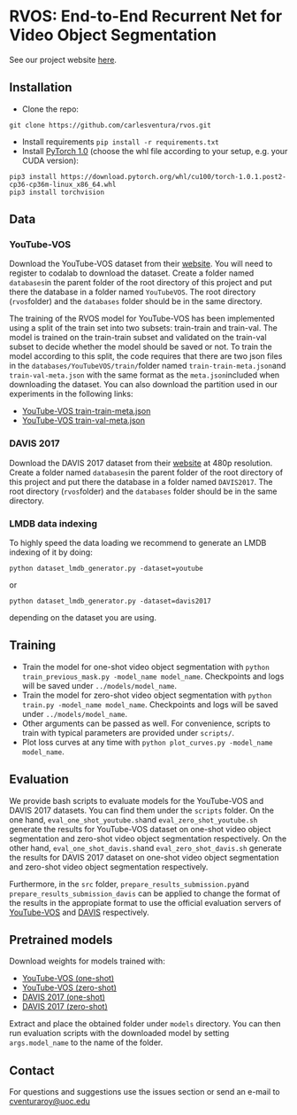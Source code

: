 # RVOS: End-to-End Recurrent Net for Video Object Segmentation

See our project website [here](https://imatge-upc.github.io/rvos/).

## Installation
- Clone the repo:

```shell
git clone https://github.com/carlesventura/rvos.git
```

- Install requirements ```pip install -r requirements.txt``` 
- Install [PyTorch 1.0](http://pytorch.org/) (choose the whl file according to your setup, e.g. your CUDA version):

```shell
pip3 install https://download.pytorch.org/whl/cu100/torch-1.0.1.post2-cp36-cp36m-linux_x86_64.whl
pip3 install torchvision
```

## Data

### YouTube-VOS

Download the YouTube-VOS dataset from their [website](https://youtube-vos.org/home). You will need to register to codalab to download the dataset. Create a folder named ```databases```in the parent folder of the root directory of this project and put there the database in a folder named ```YouTubeVOS```. The root directory (```rvos```folder) and the ```databases``` folder should be in the same directory.

The training of the RVOS model for YouTube-VOS has been implemented using a split of the train set into two subsets: train-train and train-val. The model is trained on the train-train subset and validated on the train-val subset to decide whether the model should be saved or not. To train the model according to this split, the code requires that there are two json files in the ```databases/YouTubeVOS/train/```folder named ```train-train-meta.json```and ```train-val-meta.json``` with the same format as the ```meta.json```included when downloading the dataset. You can also download the partition used in our experiments in the following links:

- [YouTube-VOS train-train-meta.json](https://imatge.upc.edu/web/sites/default/files/projects/segmentation/public_html/rvos-pretrained-models/train-train-meta.json)
- [YouTube-VOS train-val-meta.json](https://imatge.upc.edu/web/sites/default/files/projects/segmentation/public_html/rvos-pretrained-models/train-val-meta.json)

### DAVIS 2017

Download the DAVIS 2017 dataset from their [website](https://davischallenge.org/davis2017/code.html) at 480p resolution. Create a folder named ```databases```in the parent folder of the root directory of this project and put there the database in a folder named ```DAVIS2017```. The root directory (```rvos```folder) and the ```databases``` folder should be in the same directory.

### LMDB data indexing

To highly speed the data loading we recommend to generate an LMDB indexing of it by doing:
```
python dataset_lmdb_generator.py -dataset=youtube
```
or
```
python dataset_lmdb_generator.py -dataset=davis2017
```
depending on the dataset you are using.

## Training

- Train the model for one-shot video object segmentation with ```python train_previous_mask.py -model_name model_name```. Checkpoints and logs will be saved under ```../models/model_name```.
- Train the model for zero-shot video object segmentation with ```python train.py -model_name model_name```. Checkpoints and logs will be saved under ```../models/model_name```. 
- Other arguments can be passed as well. For convenience, scripts to train with typical parameters are provided under ```scripts/```.
- Plot loss curves at any time with ```python plot_curves.py -model_name model_name```.

## Evaluation

We provide bash scripts to  evaluate models for the YouTube-VOS and DAVIS 2017 datasets. You can find them under the ```scripts``` folder. On the one hand, ```eval_one_shot_youtube.sh```and ```eval_zero_shot_youtube.sh``` generate the results for YouTube-VOS dataset on one-shot video object segmentation and zero-shot video object segmentation respectively. On the other hand, ```eval_one_shot_davis.sh```and ```eval_zero_shot_davis.sh``` generate the results for DAVIS 2017 dataset on one-shot video object segmentation and zero-shot video object segmentation respectively. 

Furthermore, in the ```src``` folder, ```prepare_results_submission.py```and ```prepare_results_submission_davis``` can be applied to change the format of the results in the appropiate format to use the official evaluation servers of [YouTube-VOS](https://competitions.codalab.org/competitions/19544) and [DAVIS](https://competitions.codalab.org/competitions/16526) respectively.


## Pretrained models

Download weights for models trained with:

- [YouTube-VOS (one-shot)](https://imatge.upc.edu/web/sites/default/files/projects/segmentation/public_html/rvos-pretrained-models/one-shot-model-youtubevos.zip)
- [YouTube-VOS (zero-shot)](https://imatge.upc.edu/web/sites/default/files/projects/segmentation/public_html/rvos-pretrained-models/zero-shot-model-youtubevos.zip)
- [DAVIS 2017 (one-shot)](https://imatge.upc.edu/web/sites/default/files/projects/segmentation/public_html/rvos-pretrained-models/one-shot-model-davis.zip)
- [DAVIS 2017 (zero-shot)](https://imatge.upc.edu/web/sites/default/files/projects/segmentation/public_html/rvos-pretrained-models/zero-shot-model-davis.zip)

Extract and place the obtained folder under ```models``` directory. 
You can then run evaluation scripts with the downloaded model by setting ```args.model_name``` to the name of the folder.

## Contact

For questions and suggestions use the issues section or send an e-mail to cventuraroy@uoc.edu
